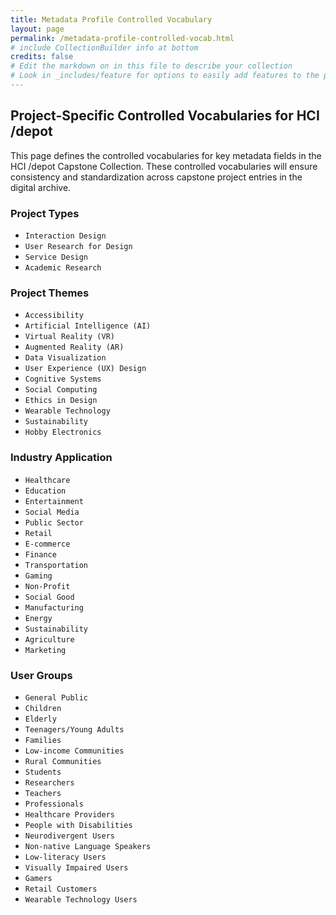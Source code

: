 ```yaml
---
title: Metadata Profile Controlled Vocabulary
layout: page
permalink: /metadata-profile-controlled-vocab.html
# include CollectionBuilder info at bottom
credits: false
# Edit the markdown on in this file to describe your collection
# Look in _includes/feature for options to easily add features to the page
---
```


## Project-Specific Controlled Vocabularies for HCI /depot
This page defines the controlled vocabularies for key metadata fields in the HCI /depot Capstone Collection. These controlled vocabularies will ensure consistency and standardization across capstone project entries in the digital archive.


### Project Types

- `Interaction Design`
- `User Research for Design`
- `Service Design`
- `Academic Research`


### Project Themes

- `Accessibility`
- `Artificial Intelligence (AI)`
- `Virtual Reality (VR)`
- `Augmented Reality (AR)`
- `Data Visualization`
- `User Experience (UX) Design`
- `Cognitive Systems`
- `Social Computing`
- `Ethics in Design`
- `Wearable Technology`
- `Sustainability`
- `Hobby Electronics`


### Industry Application
- `Healthcare`
- `Education`
- `Entertainment`
- `Social Media`
- `Public Sector`
- `Retail`
- `E-commerce`
- `Finance`
- `Transportation`
- `Gaming`
- `Non-Profit`
- `Social Good`
- `Manufacturing`
- `Energy`
- `Sustainability`
- `Agriculture`
- `Marketing`


### User Groups
- `General Public`
- `Children`
- `Elderly`
- `Teenagers/Young Adults`
- `Families`
- `Low-income Communities`
- `Rural Communities`
- `Students`
- `Researchers`
- `Teachers`
- `Professionals`
- `Healthcare Providers`
- `People with Disabilities`
- `Neurodivergent Users`
- `Non-native Language Speakers`
- `Low-literacy Users`
- `Visually Impaired Users`
- `Gamers`
- `Retail Customers`
- `Wearable Technology Users`